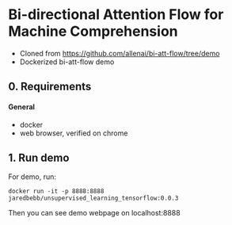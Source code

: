 # Bi-directional Attention Flow for Machine Comprehension
- Cloned from https://github.com/allenai/bi-att-flow/tree/demo
- Dockerized bi-att-flow demo

## 0. Requirements
#### General
- docker
- web browser, verified on chrome


## 1. Run demo
For demo, run:
```
docker run -it -p 8888:8888 jaredbebb/unsupervised_learning_tensorflow:0.0.3
```
Then you can see demo webpage on localhost:8888

